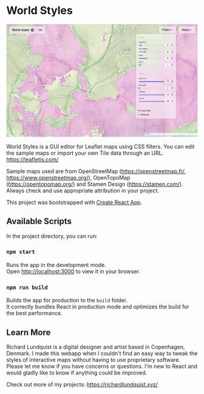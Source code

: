 # World Styles

![Screenshot](scrn.jpg)

World Styles is a GUI editor for Leaflet maps using CSS filters. You can edit the sample maps or import your own Tile data through an URL. 
https://leafletjs.com/

Sample maps used are from OpenStreetMap (https://openstreetmap.fr/, https://www.openstreetmap.org/), OpenTopoMap (https://opentopomap.org/) and Stamen Design (https://stamen.com/). Always check and use appropriate attribution in your project. 

This project was bootstrapped with [Create React App](https://github.com/facebook/create-react-app).

## Available Scripts

In the project directory, you can run:

### `npm start`

Runs the app in the development mode.\
Open [http://localhost:3000](http://localhost:3000) to view it in your browser.


### `npm run build`

Builds the app for production to the `build` folder.\
It correctly bundles React in production mode and optimizes the build for the best performance.


## Learn More

Richard Lundquist is a digital designer and artist based in Copenhagen, Denmark. 
I made this webapp when I couldn't find an easy way to tweak the styles of interactive maps without having to use proprietary software. 
Please let me know if you have concerns or questions. I'm new to React and would gladly like to know if anything could be improved. 

Check out more of my projects: https://richardlundquist.xyz/
